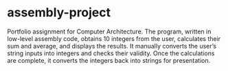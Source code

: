 # assembly-project

Portfolio assignment for Computer Architecture. The program, written in low-level assembly code, obtains 10 integers from the user, calculates their sum and average, and displays the results. It manually converts the user’s string inputs into integers and checks their validity. Once the calculations are complete, it converts the integers back into strings for presentation.
